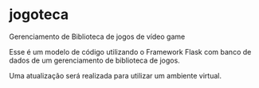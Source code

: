 # jogoteca
Gerenciamento de Biblioteca de jogos de vídeo game

Esse é um modelo de código utilizando o Framework Flask com banco de dados de um gerenciamento de biblioteca de jogos.

Uma atualização será realizada para utilizar um ambiente virtual.
